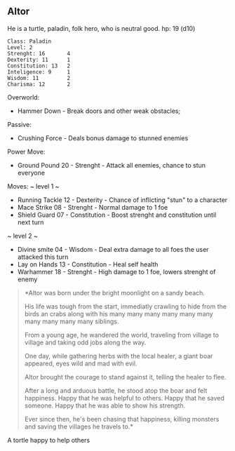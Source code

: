 ## Altor 

He is a turtle, paladin, folk hero, who is neutral good.
hp: 19 (d10)

	Class: Paladin
	Level: 2
	Strenght: 16       4
	Dexterity: 11      1
	Constitution: 13   2
	Inteligence: 9     1
	Wisdom: 11         2
	Charisma: 12       2

Overworld:
* Hammer Down     - Break doors and other weak obstacles;

Passive:
* Crushing Force     - Deals bonus damage to stunned enemies

Power Move: 
* Ground Pound   20   - Strenght          - Attack all enemies, chance to stun everyone

Moves:
~ level 1 ~
* Running Tackle  12   - Dexterity         - Chance of inflicting "stun" to a character
* Mace Strike        08   - Strenght           - Normal damage to 1 foe
* Shield Guard      07   - Constitution     - Boost strenght and constitution until next turn

~ level 2 ~
* Divine smite       04   - Wisdom           - Deal extra damage to all foes the user attacked this turn
* Lay on Hands     13   - Constitution     - Heal self health
* Warhammer       18   - Strenght           - High damage to 1 foe, lowers strenght of enemy 


>*Altor was born under the bright moonlight on a sandy beach.
>
>His life was tough from the start, immediatly crawling to hide from the birds an crabs along with his many many many many many many many many many many siblings.
>
>From a young age, he wandered the world, traveling from village to village and taking odd jobs along the way.
>
>One day, while gathering herbs with the local healer, a giant boar appeared, eyes wild and mad with evil.
>
>Altor brought the courage to stand against it, telling the healer to flee.
>
>After a long and arduous battle, he stood atop the boar and felt happiness. Happy that he was helpful to others. Happy that he saved someone. Happy that he was able to show his strength.
>
>Ever since then, he's been chasing that happiness, killing monsters and saving the villages he travels to.*

A tortle happy to help others